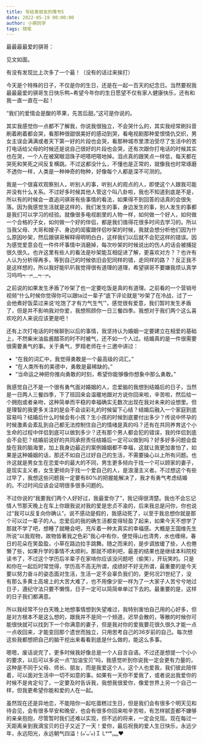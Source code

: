 ```yaml
---
title: 写给男朋友的情书5
date: 2022-05-19 00:00:00
author: 小粥同学
tags: 随笔
---
```

最最最最爱的骐哥：

见文如面。

有没有发现比上次多了一个最！（没有的话过来挨打）
<!--more-->
今天是个特殊的日子，不仅是你的生日，还是在一起一百天的纪念日。当然要祝我最最最爱的骐哥生日快乐鸭~希望今年你的生日愿望不仅有家人健康快乐，还有和我一直一直在一起！

“我们的爱情会是酸的苹果，先苦后甜。”这可是你说的。

其实我感觉你一点都不了解我，你说我很独立，不会哭什么的，其实我经常刷抖音刷着刷着都会哭，看那种很甜很美好的感动到哭，看电视剧那种爱恨情仇交织，男女主误会满满或者天下第一好的片段也会哭，看那种城市里漂泊受尽了生活中的苦打电话给父母的时候还是说自己很好的片段也会哭，还有次跟你打电话的时候其实也在哭，一个人在被窝眼泪珠子吧嗒吧嗒地掉。泪点真的跟笑点一样低，每天都在哭死和笑死之间反复横跳。不过这都没什么，不懂也是正常的，就像我也时常琢磨不透你一样，人类是一种神奇的物种，好像每个人都是深不可测的。

我是一个很喜欢观察别人，听别人的事，听别人的观点的人，即使这个人跟我可能并没有什么关系。不过好多时候其他人管这个叫八卦啦，我也不知道到底是不是，所以有的时候会一直追问骐哥有些事情的看法，如果得不到回答的话真的会很失落。因为我感觉生活就是这样的，我们发生的事，身边发生的事，别人发生的事都是我们可以学习的经验。就像很多电视剧里的人物一样，如何做一个好人，如何做一个合格的子女，如何做一个好的伴侣，都是我们值得花很多时间去学习的。所以当我父母、大哥和嫂子、身边的闺蜜跟伴侣吵架的时候，我就会想分析他们因为什么原因吵架，然后跟骐哥解释得明明白白，这样我们以后就不会犯这样的错误。因为感觉爱意会在一件件坏事情中消磨掉，每次吵架的时候说出的伤人的话会被捕捉很久很久。也许这里有些人的看法是吵架能互相促进了解，更喜欢对方？？也许有人认为分析得再多，等到自己的时候依旧会犯同样的错，走同样的路？？反正我不是这样想的，所以我好能叭叭我觉得很有道理的道理，希望骐哥不要嫌我烦认真学习呜呜┭┮﹏┭┮。

之前说的如果发生矛盾了吵架了也一定要吃饭是真的有道理。之前看的一个营销号视频“什么时候你觉得你可以跟ta过一辈子”底下评论就是“吵架了在冷战，过了一会他煮好饭菜过来说‘吃饱了才有力气生气’”，感觉很有爱意，我们暂时发生矛盾了，但是并不影响我对你爱，我想照顾你一日三餐四季。我想对于我们两个这么喜欢吃的人来说应该更是吧！

还有上次打电话的时候聊到以后的事情，我坚持认为婚姻一定要建立在相爱的基础上，不然柴米油盐酱醋茶的时不时被气，还不如一个人过。结婚真的是一件很需要很需要勇气的事。关于勇气，罗翔老师在十三邀中讲过：
- “在我的词汇中，我觉得勇敢是一个最高级的词汇。”
- “在人类所有的美德中，勇敢是最稀缺的。”
- “当命运之神把你推向勇敢的时刻，希望你能够像你想象中那么勇敢。”

我感觉自己不是一个很有勇气面对婚姻的人，恋爱脑的我想到结婚后的日子，当然是一日两人三餐四季，下了班回来会温暖地跟对方说你回来啦，辛苦啦，然后给一个拥抱或者亲吻，这种简单而平稳的幸福确实无数次出现在我对未来的设想里。但是理智的我更多关注的是会不会谈彩礼的时候留下心结？结婚后融入一个家庭到底容易吗？结婚后什么时候会有小孩？生小孩的时候到底要付出多少？传说中怀孕的时候激素会紊乱到自己都无法控制住自己的情绪是真的吗？还有在共同养育这个小生命的过程中伴侣到底可以做到多少？还有那个男人都会犯的错误，我的伴侣到底会不会犯？结婚前说好的共同承担责任结婚后一定可以做到吗？好多好多问题会盘旋在我的脑海里，加上我身边最近的案例婚姻都不幸福，这就让我更加害怕了，如果是这种婚姻的话，那还不如自己过好自己的生活，不需要操心以上所有问题。也许这就是男女生在恋爱中的最大的不同，男生更多倾向于找一个可以顾家的妻子，是现实主义者，女生更倾向于找一个爱自己的人，是浪漫主义者。不过想这个有些过早了，我想这些问题我一定要有80%的把握能解决了，我才有勇气考虑结婚的。不过时间应该会证明很多很多问题的。

不过你说的“我要我们两个人好好过，我最爱你了”，我记得很清楚。我也不会忘记情人节那天晚上在车上你跟我说对我的爱是忠贞不渝的，后来我总是问你，你也说过“我可以反复向你确认”。说不感动是假的，我感动死了，以至于我总想你就是那个可以过一辈子的人。恋爱后的我的确生活都变得轻盈了起来，如果今天不想学了那就不学了吧，想睡了就睡会吧，充斥着一种太真实的幸福感。大概是王国维先生所说“以我观物，故物皆著我之色彩”我心中有你，便觉得山也清秀，水也缠绵，春日的花朵在笑盈盈，小草在路边拉手跳舞。随之而来的，是步调放缓了些，人也倦懒了些，如果升学的事情不太顺利，那就不顺利吧，最差的结果也是继续本科院校读书了，不过这个学历后半辈子在家啃你应该没问题吧（偷笑），开玩笑的。只是和你在一起后时常觉得，学历高不高无所谓，成绩好不好无所谓，最重要的是今天要以努力奋斗的姿态面对生活，生活一定不会辜负我们的，更何况21世纪了，没有那么多黄土高坡上的大苦大难了，也不用像少安一样为了一大家子人苦兮兮地过日子，遵纪守法只要不懒惰，日子一定可以简简单单过下去的。最重要的是，这样的日子我们都满意。

所以我经常不分白天晚上地想事情想到失望难过，我特别害怕自己用的心好多，但是对方根本不是这么想的，跟我并不是同一个频道，迟早会散的，等散的时候你可能很快就可以找到下一个你满意的妻子，但是我对你的爱我要花很久很久才能一点一点收回来，才能变回那个遗世而独立，只用思考自己的36岁前的自己。每次想这些我都想把自己的脑干挖出来看看到底是什么做的，能这么多事。

嗯嗯，废话说完了，更多时候我好像总是一个人自言自语。不过还是想提一个小小的要求，以后可以多说一点“加油宝贝”吗，我感觉听到你说我一定会更有力量的，这种是不同于父母、师长、朋友，而是我爱这个人，这个人也爱我，我们彼此陪伴着，可以面对生活中一切不如意的事。如果有一天你不爱我了，或者说出我爱你的时候不是肯定句了，一定要及时告诉我，我想我很爱你，像爱世界上另一个自己一样，但我更希望你能和爱的人在一起。

虽然现在还是异地恋，不能陪你一起吃蛋糕过生日，但是我们会有很多个明天见和待会见，会有很多早安和晚安，也会有很多你回来啦辛苦啦，有怎样腻歪都不嫌够的亲亲抱抱，尽管暂时我们还难以实现，但不远的将来，一定会兑现。现在每过一天距离亲到我滴宝贝的日子又近了一天！爱你，最后祝我的爱人生日快乐，永远少年，永远阳光，永远朝气四溢！(๑′ᴗ‵๑)Ｉ Lᵒᵛᵉᵧₒᵤ❤